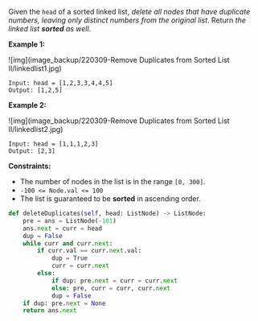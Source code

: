 Given the `head` of a sorted linked list, *delete all nodes that have duplicate numbers, leaving only distinct numbers from the original list*. Return *the linked list **sorted** as well*.

 

**Example 1:**

![img](image_backup/220309-Remove Duplicates from Sorted List II/linkedlist1.jpg)

```
Input: head = [1,2,3,3,4,4,5]
Output: [1,2,5]
```

**Example 2:**

![img](image_backup/220309-Remove Duplicates from Sorted List II/linkedlist2.jpg)

```
Input: head = [1,1,1,2,3]
Output: [2,3]
```

 

**Constraints:**

- The number of nodes in the list is in the range `[0, 300]`.
- `-100 <= Node.val <= 100`
- The list is guaranteed to be **sorted** in ascending order.

```python
def deleteDuplicates(self, head: ListNode) -> ListNode:
    pre = ans = ListNode(-101)
    ans.next = curr = head
    dup = False
    while curr and curr.next:
        if curr.val == curr.next.val:
            dup = True
            curr = curr.next
        else:
            if dup: pre.next = curr = curr.next
            else: pre, curr = curr, curr.next
            dup = False
    if dup: pre.next = None
    return ans.next
```

